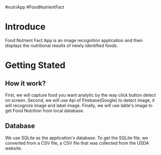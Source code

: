 #nutriApp #FoodNutrientFact
# Introduce
 Food Nutrient Fact App is an image recognition application and then displays the nutritional results of newly identified foods.
# Getting Stated
## How it work?
  First, we will capture food you want analytic by the way click button detect on screen.
  Second, we will use Api of Firebase(Google) to detect image, it will recognize image and label image.
  Finally, we will use lable's image to get Food Nutrition from local database.
## Database
  We use SQLite as the application's database.
  To get the SQLite file, we converted from a CSV file, a CSV file that was collected from the USDA website.
